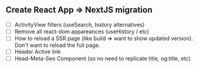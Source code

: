 ## Create React App => NextJS migration

- [ ] ActivityView filters (useSearch, history alternatives)
- [ ] Remove all react-dom appareances (useHistory / etc)
- [ ] How to reload a SSR page (like build => want to show updated version). Don't want to reload the full page.
- [ ] Header Active link
- [ ] Head-Meta-Seo Component (so no need to replicate title, og:title, etc)
